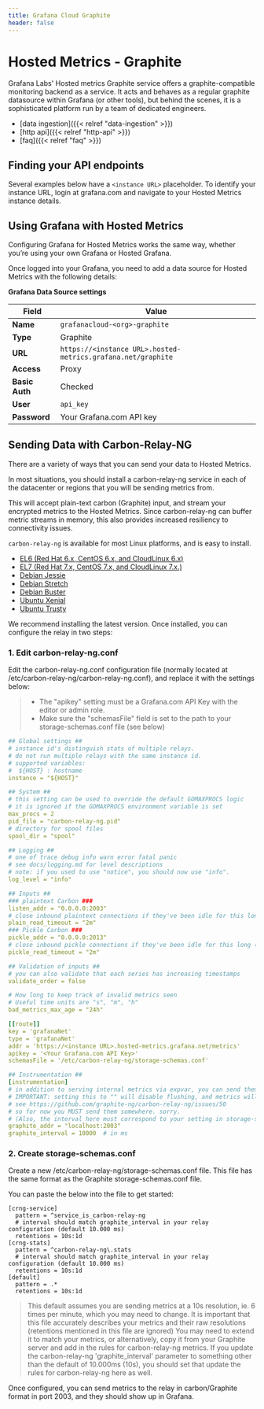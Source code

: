 ```yaml
---
title: Grafana Cloud Graphite
header: false
---
```


# Hosted Metrics - Graphite

Grafana Labs' Hosted metrics Graphite service offers a graphite-compatible monitoring backend as a service.
It acts and behaves as a regular graphite datasource within Grafana (or other tools), but behind the scenes, it is a sophisticated platform run by a team of dedicated engineers.

* [data ingestion]({{< relref "data-ingestion" >}})
* [http api]({{< relref "http-api" >}})
* [faq]({{< relref "faq" >}})

## Finding your API endpoints

Several examples below have a `<instance URL>` placeholder.
To identify your instance URL, login at grafana.com and
navigate to your Hosted Metrics instance details.


## Using Grafana with Hosted Metrics

Configuring Grafana for Hosted Metrics works the same way,
whether you’re using your own Grafana or Hosted Grafana.

Once logged into your Grafana, you need to add a data source for Hosted Metrics
with the following details:

**Grafana Data Source settings**

Field          | Value
---------------|-------
**Name**       | `grafanacloud-<org>-graphite`
**Type**       | Graphite
**URL**        | `https://<instance URL>.hosted-metrics.grafana.net/graphite`
**Access**     | Proxy
**Basic Auth** | Checked
**User**       | `api_key`
**Password**   | Your Grafana.com API key


## Sending Data with Carbon-Relay-NG

There are a variety of ways that you can send your data to Hosted Metrics.

In most situations, you should install a carbon-relay-ng service
in each of the datacenter or regions that you will be sending metrics from.

This will accept plain-text carbon (Graphite) input,
and stream your encrypted metrics to the Hosted Metrics.
Since carbon-relay-ng can buffer metric streams in memory,
this also provides increased resiliency to connectivity issues.

`carbon-relay-ng` is available for most Linux platforms, and is easy to install.

* [EL6 (Red Hat 6.x, CentOS 6.x, and CloudLinux 6.x)](https://packagecloud.io/raintank/raintank/packages/el/6/carbon-relay-ng-0.12.0-1.x86_64.rpm)
* [EL7 (Red Hat 7.x, CentOS 7.x, and CloudLinux 7.x.)](https://packagecloud.io/raintank/raintank/packages/el/7/carbon-relay-ng-0.12.0-1.x86_64.rpm)
* [Debian Jessie](https://packagecloud.io/raintank/raintank/packages/debian/jessie/carbon-relay-ng_0.12.0-1_amd64.deb)
* [Debian Stretch](https://packagecloud.io/raintank/raintank/packages/debian/stretch/carbon-relay-ng_0.12.0-1_amd64.deb)
* [Debian Buster](https://packagecloud.io/raintank/raintank/packages/debian/buster/carbon-relay-ng_0.12.0-1_amd64.deb)
* [Ubuntu Xenial](https://packagecloud.io/raintank/raintank/packages/ubuntu/xenial/carbon-relay-ng_0.12.0-1_amd64.deb)
* [Ubuntu Trusty](https://packagecloud.io/raintank/raintank/packages/ubuntu/trusty/carbon-relay-ng_0.12.0-1_amd64.deb)

We recommend installing the latest version.
Once installed, you can configure the relay in two steps:


### 1. Edit carbon-relay-ng.conf

Edit the carbon-relay-ng.conf configuration file (normally located at /etc/carbon-relay-ng/carbon-relay-ng.conf), and replace it with the settings below:

> * The "apikey" setting must be a Grafana.com API Key with the editor or admin role.
> * Make sure the "schemasFile" field is set to the path to your storage-schemas.conf file (see below)

```yaml
## Global settings ##
# instance id's distinguish stats of multiple relays.
# do not run multiple relays with the same instance id.
# supported variables:
#  ${HOST} : hostname
instance = "${HOST}"

## System ##
# this setting can be used to override the default GOMAXPROCS logic
# it is ignored if the GOMAXPROCS environment variable is set
max_procs = 2
pid_file = "carbon-relay-ng.pid"
# directory for spool files
spool_dir = "spool"

## Logging ##
# one of trace debug info warn error fatal panic
# see docs/logging.md for level descriptions
# note: if you used to use "notice", you should now use "info".
log_level = "info"

## Inputs ##
### plaintext Carbon ###
listen_addr = "0.0.0.0:2003"
# close inbound plaintext connections if they've been idle for this long ("0s" to disable)
plain_read_timeout = "2m"
### Pickle Carbon ###
pickle_addr = "0.0.0.0:2013"
# close inbound pickle connections if they've been idle for this long ("0s" to disable)
pickle_read_timeout = "2m"

## Validation of inputs ##
# you can also validate that each series has increasing timestamps
validate_order = false

# How long to keep track of invalid metrics seen
# Useful time units are "s", "m", "h"
bad_metrics_max_age = "24h"

[[route]]
key = 'grafanaNet'
type = 'grafanaNet'
addr = 'https://<instance URL>.hosted-metrics.grafana.net/metrics'
apikey = '<Your Grafana.com API Key>'
schemasFile = '/etc/carbon-relay-ng/storage-schemas.conf'

## Instrumentation ##
[instrumentation]
# in addition to serving internal metrics via expvar, you can send them to graphite/carbon
# IMPORTANT: setting this to "" will disable flushing, and metrics will pile up and lead to OOM
# see https://github.com/graphite-ng/carbon-relay-ng/issues/50
# so for now you MUST send them somewhere. sorry.
# (Also, the interval here must correspond to your setting in storage-schemas.conf if you use grafana hosted metrics)
graphite_addr = "localhost:2003"
graphite_interval = 10000  # in ms
```


### 2. Create storage-schemas.conf

Create a new /etc/carbon-relay-ng/storage-schemas.conf file.
This file has the same format as the Graphite storage-schemas.conf file.

You can paste the below into the file to get started:

    [crng-service]
      pattern = ^service_is_carbon-relay-ng
      # interval should match graphite_interval in your relay configuration (default 10.000 ms)
      retentions = 10s:1d
    [crng-stats]
      pattern = ^carbon-relay-ng\.stats
      # interval should match graphite_interval in your relay configuration (default 10.000 ms)
      retentions = 10s:1d
    [default]
      pattern = .*
      retentions = 10s:1d

> This default assumes you are sending metrics at a 10s resolution, ie. 6 times per minute, which you may need to change.
> It is important that this file accurately describes your metrics and their raw resolutions (retentions mentioned in this file are ignored)
> You may need to extend it to match your metrics, or alternatively, copy it from your Graphite server and add in the rules
> for carbon-relay-ng metrics.
> If you update the carbon-relay-ng 'graphite_interval' parameter to something other than the default of 10.000ms (10s),
> you should set that update the rules for carbon-relay-ng here as well.

Once configured, you can send metrics to the relay in carbon/Graphite format in port 2003,
and they should show up in Grafana.
